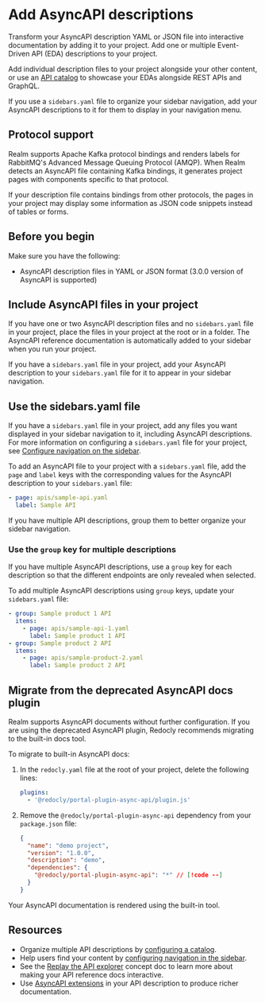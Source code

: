 # Add AsyncAPI descriptions

Transform your AsyncAPI description YAML or JSON file into interactive documentation by adding it to your project.
Add one or multiple Event-Driven API (EDA) descriptions to your project.

Add individual description files to your project alongside your other content, or use an [API catalog](../../config/catalog-classic.md) to showcase your EDAs alongside REST APIs and GraphQL.

If you use a `sidebars.yaml` file to organize your sidebar navigation, add your AsyncAPI descriptions to it for them to display in your navigation menu.

## Protocol support

Realm supports Apache Kafka protocol bindings and renders labels for RabbitMQ's Advanced Message Queuing Protocol (AMQP).
When Realm detects an AsyncAPI file containing Kafka bindings, it generates project pages with components specific to that protocol.

If your description file contains bindings from other protocols, the pages in your project may display some information as JSON code snippets instead of tables or forms.

## Before you begin

Make sure you have the following:

- AsyncAPI description files in YAML or JSON format (3.0.0 version of AsyncAPI is supported)

## Include AsyncAPI files in your project

If you have one or two AsyncAPI description files and no `sidebars.yaml` file in your project, place the files in your project at the root or in a folder.
The AsyncAPI reference documentation is automatically added to your sidebar when you run your project.

If you have a `sidebars.yaml` file in your project, add your AsyncAPI description to your `sidebars.yaml` file for it to appear in your sidebar navigation.

## Use the sidebars.yaml file

If you have a `sidebars.yaml` file in your project, add any files you want displayed in your sidebar navigation to it, including AsyncAPI descriptions.
For more information on configuring a `sidebars.yaml` file for your project, see [Configure navigation on the sidebar](../../navigation/sidebar.md).

To add an AsyncAPI file to your project with a `sidebars.yaml` file, add the `page` and `label` keys with the corresponding values for the AsyncAPI description to your `sidebars.yaml` file:

```yaml {% title="sidebars.yaml" %}
- page: apis/sample-api.yaml
  label: Sample API
```

If you have multiple API descriptions, group them to better organize your sidebar navigation.

### Use the `group` key for multiple descriptions

If you have multiple AsyncAPI descriptions, use a `group` key for each description so that the different endpoints are only revealed when selected.

To add multiple AsyncAPI descriptions using `group` keys, update your `sidebars.yaml` file:

```yaml {% title="sidebars.yaml" %}
- group: Sample product 1 API
  items:
    - page: apis/sample-api-1.yaml
      label: Sample product 1 API
- group: Sample product 2 API
  items:
    - page: apis/sample-product-2.yaml
      label: Sample product 2 API
```

## Migrate from the deprecated AsyncAPI docs plugin

Realm supports AsyncAPI documents without further configuration.
If you are using the deprecated AsyncAPI plugin, Redocly recommends migrating to the built-in docs tool.

To migrate to built-in AsyncAPI docs:

1. In the `redocly.yaml` file at the root of your project, delete the following lines:

    ```yaml {% title="redocly.yaml" %}
    plugins:
      - '@redocly/portal-plugin-async-api/plugin.js'
    ```
2. Remove the `@redocly/portal-plugin-async-api` dependency from your `package.json` file:

    ```json {% title="package.json" %}
    {
      "name": "demo project",
      "version": "1.0.0",
      "description": "demo",
      "dependencies": {
        "@redocly/portal-plugin-async-api": "*" // [!code --]
      }
    }
    ```

Your AsyncAPI documentation is rendered using the built-in tool.

## Resources

- Organize multiple API descriptions by [configuring a catalog](../../config/catalog-classic.md).
- Help users find your content by [configuring navigation in the sidebar](../../navigation/sidebar.md).
- See the [Replay the API explorer](./replay.md) concept doc to learn more about making your API reference docs interactive.
- Use [AsyncAPI extensions](./asyncapi-extensions/index.md) in your API description to produce richer documentation.
